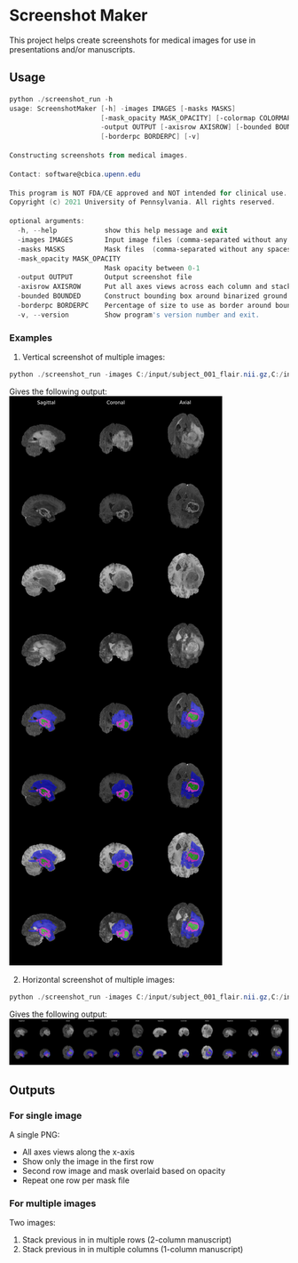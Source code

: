 # Screenshot Maker

This project helps create screenshots for medical images for use in presentations and/or manuscripts.

## Usage

```powershell
python ./screenshot_run -h
usage: ScreenshotMaker [-h] -images IMAGES [-masks MASKS]
                       [-mask_opacity MASK_OPACITY] [-colormap COLORMAP]
                       -output OUTPUT [-axisrow AXISROW] [-bounded BOUNDED]
                       [-borderpc BORDERPC] [-v]

Constructing screenshots from medical images.

Contact: software@cbica.upenn.edu

This program is NOT FDA/CE approved and NOT intended for clinical use.
Copyright (c) 2021 University of Pennsylvania. All rights reserved.

optional arguments:
  -h, --help            show this help message and exit
  -images IMAGES        Input image files (comma-separated without any spaces in path and co-registered)
  -masks MASKS          Mask files  (comma-separated without any spaces in path and co-registered with images); if multiple files are passed, first is ground truth
  -mask_opacity MASK_OPACITY
                        Mask opacity between 0-1
  -output OUTPUT        Output screenshot file
  -axisrow AXISROW      Put all axes views across each column and stack images and blends in rows, defaults to False
  -bounded BOUNDED      Construct bounding box around binarized ground truth
  -borderpc BORDERPC    Percentage of size to use as border around bounding box (used only when mask and bounded are defined)
  -v, --version         Show program's version number and exit.
```

### Examples

1. Vertical screenshot of multiple images:
```powershell
python ./screenshot_run -images C:/input/subject_001_flair.nii.gz,C:/input/subject_001_t1ce.nii.gz,C:/input/subject_001_t1.nii.gz,C:/input/subject_001_t2.nii.gz -masks C:/input/subject_001_seg.nii.gz -output C:/input/fig.png -axisrow False
```
Gives the following output:
![axisrow_false](images/axisrow_false.png)

2. Horizontal screenshot of multiple images:
```powershell
python ./screenshot_run -images C:/input/subject_001_flair.nii.gz,C:/input/subject_001_t1ce.nii.gz,C:/input/subject_001_t1.nii.gz,C:/input/subject_001_t2.nii.gz -masks C:/input/subject_001_seg.nii.gz -output C:/input/fig.png -axisrow True
```
Gives the following output:
![axisrow_true](images/axisrow_true.png)
## Outputs

### For single image

A single PNG:
- All axes views along the x-axis
- Show only the image in the first row
- Second row image and mask overlaid based on opacity
- Repeat one row per mask file 

### For multiple images

Two images:
1. Stack previous in in multiple rows (2-column manuscript)
2. Stack previous in in multiple columns (1-column manuscript)
